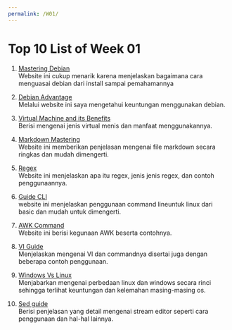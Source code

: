 ```yaml
---
permalink: /W01/
---
```


# Top 10 List of Week 01

1. [Mastering Debian](https://raphaelhertzog.com/mastering-debian/)<br>
Website ini cukup menarik karena menjelaskan bagaimana cara menguasai debian dari install sampai pemahamannya

2. [Debian Advantage](https://www.debian.org/intro/why_debian)<br>
Melalui website ini saya mengetahui keuntungan menggunakan debian.

3. [Virtual Machine and its Benefits](https://www.parallels.com/blogs/ras/virtual-machine/)<br>
Berisi mengenai jenis virtual menis dan manfaat menggunakannya.

4. [Markdown Mastering](https://guides.github.com/features/mastering-markdown/)<br>
Website ini memberikan penjelasan mengenai file markdown secara ringkas dan mudah dimengerti.

5. [Regex](https://www.guru99.com/linux-regular-expressions.html)<br>
Website ini menjelaskan apa itu regex, jenis jenis regex, dan contoh penggunaannya.

6. [Guide CLI](https://ubuntu.com/tutorials/command-line-for-beginners#1-overview)<br>
website ini menjelaskan penggunaan command lineuntuk linux dari basic dan mudah untuk dimengerti.

7. [AWK Command](https://www.geeksforgeeks.org/awk-command-unixlinux-examples/)<br>
Website ini berisi kegunaan AWK beserta contohnya.

8. [VI Guide](https://www.guru99.com/the-vi-editor.html)<br>
Menjelaskan mengenai VI dan commandnya disertai juga dengan beberapa contoh penggunaan.

9. [Windows Vs Linux](https://www.guru99.com/linux-differences.html)<br>
Menjabarkan mengenai perbedaan linux dan windows secara rinci sehingga terlihat keuntungan dan kelemahan masing-masing os.

10. [Sed guide](https://www.grymoire.com/Unix/Sed.html#uh-0)<br>
Berisi penjelasan yang detail mengenai stream editor seperti cara penggunaan dan hal-hal lainnya.

